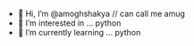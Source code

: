 - 👋 Hi, I’m @amoghshakya // can call me amug
- 👀 I’m interested in ... python
- 🌱 I’m currently learning ... python

<!---
amoghshakya/amoghshakya is a ✨ special ✨ repository because its `README.md` (this file) appears on your GitHub profile.
You can click the Preview link to take a look at your changes.
--->
